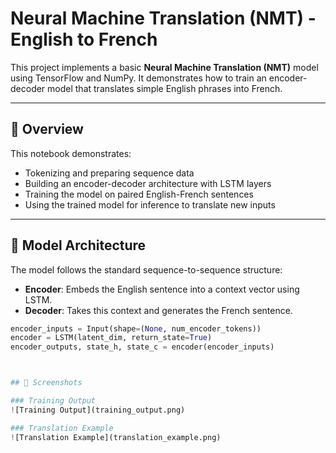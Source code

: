 # Neural Machine Translation (NMT) - English to French 

This project implements a basic **Neural Machine Translation (NMT)** model using TensorFlow and NumPy. It demonstrates how to train an encoder-decoder model that translates simple English phrases into French.

---

## 📖 Overview

This notebook demonstrates:
- Tokenizing and preparing sequence data
- Building an encoder-decoder architecture with LSTM layers
- Training the model on paired English-French sentences
- Using the trained model for inference to translate new inputs

---

## 🧠 Model Architecture

The model follows the standard sequence-to-sequence structure:

- **Encoder**: Embeds the English sentence into a context vector using LSTM.
- **Decoder**: Takes this context and generates the French sentence.

```python
encoder_inputs = Input(shape=(None, num_encoder_tokens))
encoder = LSTM(latent_dim, return_state=True)
encoder_outputs, state_h, state_c = encoder(encoder_inputs)



## 📸 Screenshots

### Training Output
![Training Output](training_output.png)

### Translation Example
![Translation Example](translation_example.png)
